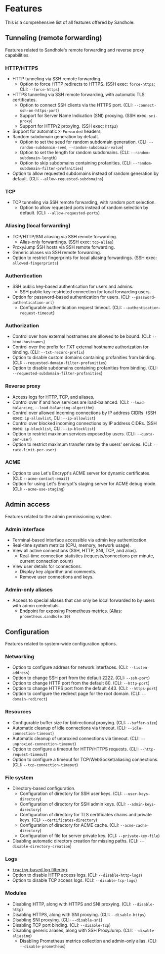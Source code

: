 # Features

This is a comprehensive list of all features offered by Sandhole.

## Tunneling (remote forwarding)

Features related to Sandhole's remote forwarding and reverse proxy capabilities.

### HTTP/HTTPS

- HTTP tunneling via SSH remote forwarding.
  - Option to force HTTP redirects to HTTPS. (SSH exec: `force-https`; CLI: `--force-https`)
- HTTPS tunneling via SSH remote forwarding, with automatic TLS certificates.
  - Option to connect SSH clients via the HTTPS port. (CLI: `--connect-ssh-on-https-port`)
  - Support for Server Name Indication (SNI) proxying. (SSH exec: `sni-proxy`)
  - Support for HTTP/2 proxying. (SSH exec: `http2`)
- Support for automatic `X-Forwarded` headers.
- Random subdomain generation by default.
  - Option to set the seed for random subdomain generation. (CLI: `--random-subdomain-seed`, `--random-subdomain-value`)
  - Option to set the length for random subdomains. (CLI: `--random-subdomain-length`)
  - Option to skip subdomains containing profanities. (CLI: `--random-subdomain-filter-profanities`)
- Option to allow requested subdomains instead of random generation by default. (CLI: `--allow-requested-subdomains`)

### TCP

- TCP tunneling via SSH remote forwarding, with random port selection.
  - Option to allow requested ports instead of random selection by default. (CLI: `--allow-requested-ports`)

### Aliasing (local forwarding)

- TCP/HTTP/SNI aliasing via SSH remote forwarding.
  - Alias-only forwardings. (SSH exec: `tcp-alias`)
- ProxyJump SSH hosts via SSH remote forwarding.
- Generic aliases via SSH remote forwarding.
- Option to restrict fingerprints for local aliasing forwardings. (SSH exec: `allowed-fingerprints`)

### Authentication

- SSH public key-based authentication for users and admins.
  - SSH public key-restricted connection for local forwarding users.
- Option for password-based authentication for users. (CLI: `--password-authentication-url`)
  - Configurable authentication request timeout. (CLI: `--authentication-request-timeout`)

### Authorization

- Control over how external hostnames are allowed to be bound. (CLI: `--bind-hostnames`)
- Control over the prefix for TXT external hostname authorization for binding. (CLI: `--txt-record-prefix`)
- Option to disable custom domains containing profanities from binding. (CLI: `--requested-domain-filter-profanities`)
- Option to disable subdomains containing profanities from binding. (CLI: `--requested-subdomain-filter-profanities`)

### Reverse proxy

- Access logs for HTTP, TCP, and aliases.
- Control over if and how services are load-balanced. (CLI: `--load-balancing`, `--load-balancing-algorithm`)
- Control over allowed incoming connections by IP address CIDRs. (SSH exec: `ip-allowlist`, CLI: `--ip-allowlist`)
- Control over blocked incoming connections by IP address CIDRs. (SSH exec: `ip-blocklist`, CLI: `--ip-blocklist`)
- Option to restrict maximum services exposed by users. (CLI: `--quota-per-user`)
- Option to restrict maximum transfer rate by the users' services. (CLI: `--rate-limit-per-user`)

### ACME

- Option to use Let's Encrypt's ACME server for dynamic certificates. (CLI: `--acme-contact-email`)
- Option for using Let's Encrypt's staging server for ACME debug mode. (CLI: `--acme-use-staging`)

## Admin access

Features related to the admin permissioning system.

### Admin interface

- Terminal-based interface accessible via admin key authentication.
- Real-time system metrics (CPU, memory, network usage).
- View all active connections (SSH, HTTP, SNI, TCP, and alias).
  - Real-time connection statistics (requests/connections per minute, current connection count)
- View user details for connections.
  - Display key algorithm and comments.
  - Remove user connections and keys.

### Admin-only aliases

- Access to special aliases that can only be local forwarded to by users with admin credentials.
  - Endpoint for exposing Prometheus metrics. (Alias: `prometheus.sandhole:10`)

## Configuration

Features related to system-wide configuration options.

### Networking

- Option to configure address for network interfaces. (CLI: `--listen-address`)
- Option to change SSH port from the default 2222. (CLI: `--ssh-port`)
- Option to change HTTP port from the default 80. (CLI: `--http-port`)
- Option to change HTTPS port from the default 443. (CLI: `--https-port`)
- Option to configure the redirect page for the root domain. (CLI: `--domain-redirect`)

### Resources

- Configurable buffer size for bidirectional proxying. (CLI: `--buffer-size`)
- Automatic cleanup of idle connections via timeout. (CLI: `--idle-connection-timeout`)
- Automatic cleanup of unproxied connections via timeout. (CLI: `--unproxied-connection-timeout`)
- Option to configure a timeout for HTTP/HTTPS requests. (CLI: `--http-request-timeout`)
- Option to configure a timeout for TCP/WebSocket/aliasing connections. (CLI: `--tcp-connection-timeout`)

### File system

- Directory-based configuration.
  - Configuration of directory for SSH user keys. (CLI: `--user-keys-directory`)
  - Configuration of directory for SSH admin keys. (CLI: `--admin-keys-directory`)
  - Configuration of directory for TLS certificates chains and private keys. (CLI: `--certificates-directory`)
  - Configuration of directory for ACME cache. (CLI: `--acme-cache-directory`)
  - Configuration of file for server private key. (CLI: `--private-key-file`)
- Disabling automatic directory creation for missing paths. (CLI: `--disable-directory-creation`)

### Logs

- [`tracing`-based log filtering](https://docs.rs/tracing-subscriber/latest/tracing_subscriber/filter/struct.EnvFilter.html).
- Option to disable HTTP access logs. (CLI: `--disable-http-logs`)
- Option to disable TCP access logs. (CLI: `--disable-tcp-logs`)

### Modules

- Disabling HTTP, along with HTTPS and SNI proxying. (CLI: `--disable-http`)
- Disabling HTTPS, along with SNI proxying. (CLI: `--disable-https`)
- Disabling SNI proxying. (CLI: `--disable-sni`)
- Disabling TCP port binding. (CLI: `--disable-tcp`)
- Disabling generic aliases, along with SSH ProxyJump. (CLI: `--disable-aliasing`)
  - Disabling Prometheus metrics collection and admin-only alias. (CLI: `--disable-prometheus`)
